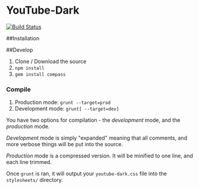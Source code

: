 YouTube-Dark
====
[![Build Status](https://secure.travis-ci.org/StylishThemes/YouTube-Dark.png?branch=master)](http://travis-ci.org/StylishThemes/YouTube-Dark?branch=master)

##Installation

##Develop
1. Clone / Download the source
2. `npm install`
3. `gem install compass`

### Compile
1. Production mode: `grunt --target=prod`
2. Development mode: `grunt[ --target=dev]`

You have two options for compilation - the *development* mode, and the *production* mode.

*Development* mode is simply "expanded" meaning that all comments, and more verbose things will be put into the source.

*Production* mode is a compressed version.  It will be minified to one line, and each line trimmed.

Once `grunt` is ran, it will output your `youtube-dark.css` file into the `stylesheets/` directory.
